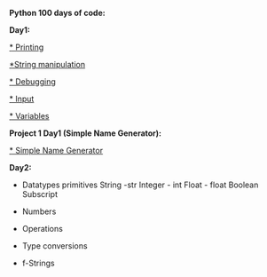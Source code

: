 **Python 100 days of code:**

**Day1:**

[* Printing](https://github.com/ariv14/python/tree/main/printing)

[*String manipulation](https://github.com/ariv14/python/tree/main/Day1_string_manipulation)

[* Debugging](https://github.com/ariv14/python/tree/main/Day1_debugging_practice)

[* Input](https://github.com/ariv14/python/tree/main/Day1_input)

[* Variables](https://github.com/ariv14/python/tree/main/Day1_variables)

**Project 1 Day1 (Simple Name Generator):**

[* Simple Name Generator](https://github.com/ariv14/python/tree/main/Project1_Day1_Simple_Name_Generator)

**Day2:**

* Datatypes primitives
  String -str
  Integer - int
  Float - float
  Boolean
  Subscript

* Numbers

* Operations

* Type conversions

* f-Strings